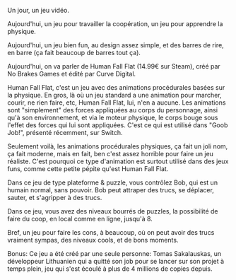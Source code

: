 Un jour, un jeu vidéo.

Aujourd'hui, un jeu pour travailler la coopération, un jeu pour apprendre la physique.

Aujourd'hui, un jeu bien fun, au design assez simple, et des barres de rire, en barre (ça fait beaucoup de barres tout ça).

Aujourd'hui, on va parler de Human Fall Flat (14.99€ sur Steam), créé par No Brakes Games et édité par Curve Digital.

Human Fall Flat, c'est un jeu avec des animations procédurales basées sur la physique. En gros, là où un jeu standard a une animation pour marcher, courir, ne rien faire, etc, Human Fall Flat, lui, n'en a aucune. Les animations sont "simplement" des forces appliquées au corps du personnage, ainsi qu'à son environnement, et via le moteur physique, le corps bouge sous l'effet des forces qui lui sont appliquées. C'est ce qui est utilisé dans "Goob Job!", présenté récemment, sur Switch.

Seulement voilà, les animations procédurales physiques, ça fait un joli nom, ça fait moderne, mais en fait, ben c'est assez horrible pour faire un jeu réaliste. C'est pourquoi ce type d'animation est surtout utilisé dans des jeux funs, comme cette petite pépite qu'est Human Fall Flat.

Dans ce jeu de type plateforme & puzzle, vous contrôlez Bob, qui est un humain normal, sans pouvoir. Bob peut attraper des trucs, se déplacer, sauter, et s'agripper à des trucs.

Dans ce jeu, vous avez des niveaux bourrés de puzzles, la possibilité de faire du coop, en local comme en ligne, jusqu'à 8.

Bref, un jeu pour faire les cons, à beaucoup, où on peut avoir des trucs vraiment sympas, des niveaux cools, et de bons moments.

Bonus: Ce jeu a été créé par une seule personne: Tomas Sakalauskas, un développeur Lithuanien qui a quitté son job pour se lancer sur son projet à temps plein, jeu qui s'est écoulé à plus de 4 millions de copies depuis.